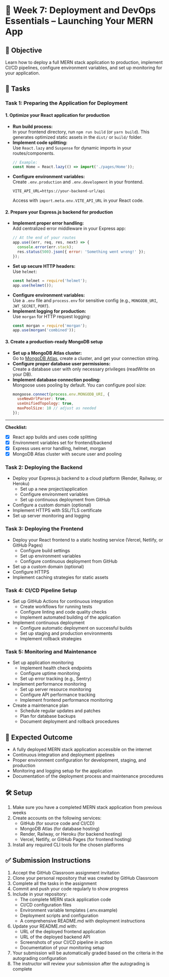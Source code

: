 # 🚀 Week 7: Deployment and DevOps Essentials – Launching Your MERN App

## 🚀 Objective
Learn how to deploy a full MERN stack application to production, implement CI/CD pipelines, configure environment variables, and set up monitoring for your application.

## 📂 Tasks

### Task 1: Preparing the Application for Deployment

#### 1. Optimize your React application for production
- **Run build process:**  
  In your frontend directory, run `npm run build` (or `yarn build`). This generates optimized static assets in the `dist/` or `build/` folder.
- **Implement code splitting:**  
  Use `React.lazy` and `Suspense` for dynamic imports in your routes/components.  
  ```jsx
  // Example:
  const Home = React.lazy(() => import('./pages/Home'));
  ```
- **Configure environment variables:**  
  Create `.env.production` and `.env.development` in your frontend.  
  ```
  VITE_API_URL=https://your-backend-url/api
  ```
  Access with `import.meta.env.VITE_API_URL` in your React code.

#### 2. Prepare your Express.js backend for production
- **Implement proper error handling:**  
  Add centralized error middleware in your Express app:
  ```js
  // At the end of your routes
  app.use((err, req, res, next) => {
    console.error(err.stack);
    res.status(500).json({ error: 'Something went wrong!' });
  });
  ```
- **Set up secure HTTP headers:**  
  Use `helmet`:
  ```js
  const helmet = require('helmet');
  app.use(helmet());
  ```
- **Configure environment variables:**  
  Use a `.env` file and `process.env` for sensitive config (e.g., `MONGODB_URI`, `JWT_SECRET`, `PORT`).
- **Implement logging for production:**  
  Use `morgan` for HTTP request logging:
  ```js
  const morgan = require('morgan');
  app.use(morgan('combined'));
  ```

#### 3. Create a production-ready MongoDB setup
- **Set up a MongoDB Atlas cluster:**  
  Go to [MongoDB Atlas](https://www.mongodb.com/cloud/atlas), create a cluster, and get your connection string.
- **Configure proper database user permissions:**  
  Create a database user with only necessary privileges (readWrite on your DB).
- **Implement database connection pooling:**  
  Mongoose uses pooling by default. You can configure pool size:
  ```js
  mongoose.connect(process.env.MONGODB_URI, {
    useNewUrlParser: true,
    useUnifiedTopology: true,
    maxPoolSize: 10 // adjust as needed
  });
  ```

---

**Checklist:**
- [x] React app builds and uses code splitting
- [x] Environment variables set for frontend/backend
- [x] Express uses error handling, helmet, morgan
- [x] MongoDB Atlas cluster with secure user and pooling

### Task 2: Deploying the Backend
- Deploy your Express.js backend to a cloud platform (Render, Railway, or Heroku)
  - Set up a new project/application
  - Configure environment variables
  - Set up continuous deployment from GitHub
- Configure a custom domain (optional)
- Implement HTTPS with SSL/TLS certificate
- Set up server monitoring and logging

### Task 3: Deploying the Frontend
- Deploy your React frontend to a static hosting service (Vercel, Netlify, or GitHub Pages)
  - Configure build settings
  - Set up environment variables
  - Configure continuous deployment from GitHub
- Set up a custom domain (optional)
- Configure HTTPS
- Implement caching strategies for static assets

### Task 4: CI/CD Pipeline Setup
- Set up GitHub Actions for continuous integration
  - Create workflows for running tests
  - Configure linting and code quality checks
  - Implement automated building of the application
- Implement continuous deployment
  - Configure automatic deployment on successful builds
  - Set up staging and production environments
  - Implement rollback strategies

### Task 5: Monitoring and Maintenance
- Set up application monitoring
  - Implement health check endpoints
  - Configure uptime monitoring
  - Set up error tracking (e.g., Sentry)
- Implement performance monitoring
  - Set up server resource monitoring
  - Configure API performance tracking
  - Implement frontend performance monitoring
- Create a maintenance plan
  - Schedule regular updates and patches
  - Plan for database backups
  - Document deployment and rollback procedures

## 🧪 Expected Outcome
- A fully deployed MERN stack application accessible on the internet
- Continuous integration and deployment pipelines
- Proper environment configuration for development, staging, and production
- Monitoring and logging setup for the application
- Documentation of the deployment process and maintenance procedures

## 🛠️ Setup
1. Make sure you have a completed MERN stack application from previous weeks
2. Create accounts on the following services:
   - GitHub (for source code and CI/CD)
   - MongoDB Atlas (for database hosting)
   - Render, Railway, or Heroku (for backend hosting)
   - Vercel, Netlify, or GitHub Pages (for frontend hosting)
3. Install any required CLI tools for the chosen platforms

## ✅ Submission Instructions
1. Accept the GitHub Classroom assignment invitation
2. Clone your personal repository that was created by GitHub Classroom
3. Complete all the tasks in the assignment
4. Commit and push your code regularly to show progress
5. Include in your repository:
   - The complete MERN stack application code
   - CI/CD configuration files
   - Environment variable templates (.env.example)
   - Deployment scripts and configuration
   - A comprehensive README.md with deployment instructions
6. Update your README.md with:
   - URL of the deployed frontend application
   - URL of the deployed backend API
   - Screenshots of your CI/CD pipeline in action
   - Documentation of your monitoring setup
7. Your submission will be automatically graded based on the criteria in the autograding configuration
8. The instructor will review your submission after the autograding is complete